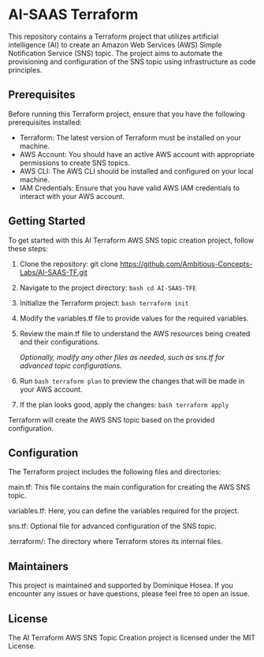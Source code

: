 # AI-SAAS Terraform
This repository contains a Terraform project that utilizes artificial intelligence (AI) to create an Amazon Web Services (AWS) Simple Notification Service (SNS) topic. The project aims to automate the provisioning and configuration of the SNS topic using infrastructure as code principles.

## Prerequisites
Before running this Terraform project, ensure that you have the following prerequisites installed:

- Terraform: The latest version of Terraform must be installed on your machine.
- AWS Account: You should have an active AWS account with appropriate permissions to create SNS topics.
- AWS CLI: The AWS CLI should be installed and configured on your local machine.
- IAM Credentials: Ensure that you have valid AWS IAM credentials to interact with your AWS account.

## Getting Started
To get started with this AI Terraform AWS SNS topic creation project, follow these steps:

1. Clone the repository: git clone https://github.com/Ambitious-Concepts-Labs/AI-SAAS-TF.git

1. Navigate to the project directory: ```bash cd AI-SAAS-TFE```

1. Initialize the Terraform project:  ```bash terraform init```
   
1. Modify the variables.tf file to provide values for the required variables.
   
1. Review the main.tf file to understand the AWS resources being created and their configurations.

    *Optionally, modify any other files as needed, such as sns.tf for advanced topic configurations.*

1. Run  ```bash terraform plan``` to preview the changes that will be made in your AWS account.
   
1. If the plan looks good, apply the changes:  ```bash terraform apply```


Terraform will create the AWS SNS topic based on the provided configuration.

## Configuration
The Terraform project includes the following files and directories:

main.tf: This file contains the main configuration for creating the AWS SNS topic.

variables.tf: Here, you can define the variables required for the project.

sns.tf: Optional file for advanced configuration of the SNS topic.

.terraform/: The directory where Terraform stores its internal files.

## Maintainers
This project is maintained and supported by Dominique Hosea. If you encounter any issues or have questions, please feel free to open an issue.

## License
The AI Terraform AWS SNS Topic Creation project is licensed under the MIT License.